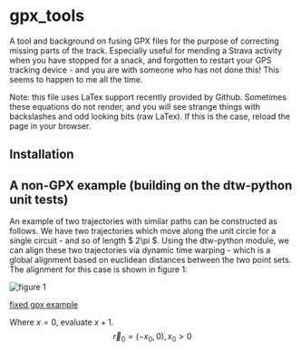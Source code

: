 # gpx_tools
A tool and background on fusing GPX files for the purpose of correcting missing parts of the track. Especially useful for mending a Strava activity when you have stopped for a snack, and forgotten to restart your GPS tracking device - and you are with someone who has not done this! This seems to happen to me all the time.

Note: this file uses LaTex support recently provided by Github. Sometimes these equations do not render, and you will see strange things with backslashes and odd looking bits (raw LaTex). If this is the case, reload the page in your browser.

## Installation

## A non-GPX example (building on the dtw-python unit tests)

An example of two trajectories with similar paths can be constructed as follows. We have two trajectories which move along the unit circle for a single circuit - and so of length $ 2\pi $. Using the dtw-python module, we can align these two trajectories via dynamic time warping - which is a global alignment based on euclidean distances between the two point sets. The alignment for this case is shown in figure 1:

![figure 1](test/test_dtw_patch_alignment.png)

[fixed gpx example](https://stuartgjohnson.github.io/gpx_tools/test/calero_fixed.html)

Where $x = 0$, evaluate $x + 1$.
$$ \vec{r}_0 = (-x_0,0), x_0 > 0 $$
